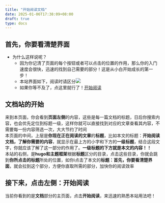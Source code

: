 ```yaml
---
title: "开始阅读文档"
date: 2025-01-06T17:38:09+08:00
draft: true
type: docs
---
```


## 首先，你要看清楚界面
- 为什么这样说呢？
  - 因为你记清了页面的每个按钮或者可以点击的位置的作用，那么你的入门速度会很快，迅速的找到自己需要的部分！这是从小白开始成长的第一步！
  - 本站界面如下，阅读时请区分![](/img/index.jpg)
  - 如果你等不及了，点这里就行了！[开始阅读](/docs/1)
## 文档站的开始
来到本页面，你会看到**页面左侧**的内容，这些是每一篇文档的标题，日后你搜索内容，也会优先定位到标题一级，这样你就可以直接找到对应的文章查看其内容，不需要每一份内容筛选一次，大大节约了时间  
本页面的中间，上层是**你现在正在阅读的文章**的**标题**，比如本文的标题：**开始阅读文档，了解你需要的内容**，就显示在最上方的小字和下方的**一级标题**，结合这段文字，你就应该了解了这一部分的作用了。**一级标题的下方就是本文的内容！！**  
本站的右侧，是**hugo和主题框架**根据**标题**区分的目录，点击这些目录，你就会跳到**你所点击的标题**所处的位置，如你i点击了本文的**标题：首先，你要看清楚界面**，就会拉到这个部分，方便你直取所需的部分，加快你的阅读效率  
## 接下来，点击左侧：开始阅读
当前你看到的是**文档**部分的主页面，点击**开始阅读**，来迅速的熟悉本站用法吧！  
